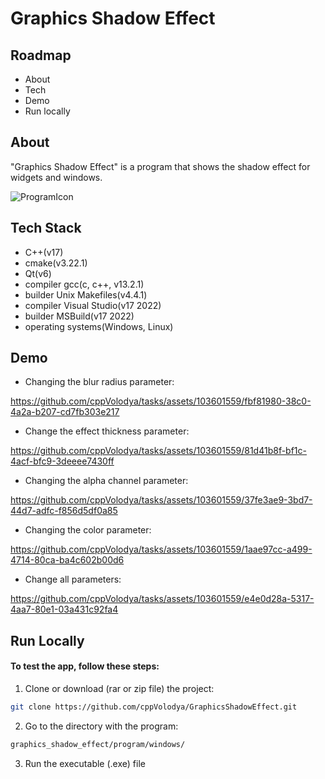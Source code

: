 
# Graphics Shadow Effect

## Roadmap

- About
- Tech
- Demo
- Run locally

## About

"Graphics Shadow Effect" is a program that shows the shadow effect for widgets and windows.

![ProgramIcon](https://github.com/cppVolodya/tasks/assets/103601559/314cbe0d-8912-4ddd-93f1-4277b2890719)

## Tech Stack

- C++(v17)
- cmake(v3.22.1)
- Qt(v6)
- compiler gcc(c, c++, v13.2.1)
- builder Unix Makefiles(v4.4.1)
- compiler Visual Studio(v17 2022)
- builder MSBuild(v17 2022)
- operating systems(Windows, Linux)

## Demo

- Changing the blur radius parameter:

https://github.com/cppVolodya/tasks/assets/103601559/fbf81980-38c0-4a2a-b207-cd7fb303e217

- Change the effect thickness parameter:

https://github.com/cppVolodya/tasks/assets/103601559/81d41b8f-bf1c-4acf-bfc9-3deeee7430ff

- Changing the alpha channel parameter:

https://github.com/cppVolodya/tasks/assets/103601559/37fe3ae9-3bd7-44d7-adfc-f856d5df0a85

- Changing the color parameter:

https://github.com/cppVolodya/tasks/assets/103601559/1aae97cc-a499-4714-80ca-ba4c602b00d6

- Change all parameters:

https://github.com/cppVolodya/tasks/assets/103601559/e4e0d28a-5317-4aa7-80e1-03a431c92fa4

## Run Locally

#### To test the app, follow these steps:

1. Clone or download (rar or zip file) the project:

  ```bash
  git clone https://github.com/cppVolodya/GraphicsShadowEffect.git
  ```

2. Go to the directory with the program:

  ```bash
  graphics_shadow_effect/program/windows/
  ```

3. Run the executable (.exe) file
